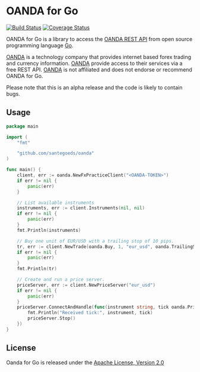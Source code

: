 # OANDA for Go

[![Build Status](https://travis-ci.org/santegoeds/oanda.svg?branch=master)](https://travis-ci.org/santegoeds/oanda)
[![Coverage Status](https://coveralls.io/repos/santegoeds/oanda/badge.svg?branch=master&service=github)](https://coveralls.io/github/santegoeds/oanda?branch=master)

OANDA for Go is a library to access the [OANDA REST API](http://developer.oanda.com) from open source programming language [Go](http://www.golang.org).

[OANDA](http://www.oanda.com) is a technology company that provides internet based forex trading and currency information. [OANDA](http://www.oanda.com) provide access to their services via a free 
REST API. [OANDA](http://www.oanda.com) is not affiliated and does not endorse or recommend 
OANDA for Go.

Please note that this is an alpha release and the code is likely to contain bugs.

## Usage

```Go
package main

import (
    "fmt"

    "github.com/santegoeds/oanda"
)

func main() {
    client, err := oanda.NewFxPracticeClient("<OANDA-TOKEN>")
    if err != nil {
        panic(err)
    }

    // List available instruments
    instruments, err := client.Instruments(nil, nil)
    if err != nil {
        panic(err)
    }
    fmt.Println(instruments)

    // Buy one unit of EUR/USD with a trailing stop of 10 pips.
    tr, err := client.NewTrade(oanda.Buy, 1, "eur_usd", oanda.TrailingStop(10.0))
    if err != nil {
        panic(err)
    }
    fmt.Println(tr)

    // Create and run a price server.
    priceServer, err := client.NewPriceServer("eur_usd")
    if err != nil {
        panic(err)
    }
    priceServer.ConnectAndHandle(func(instrument string, tick oanda.PriceTick) {
        fmt.Println("Received tick:", instrument, tick)
        priceServer.Stop()
    })
}
```

## License

Oanda for Go is released under the [Apache License, Version 2.0](http://www.apache.org/licenses/LICENSE-2.0)
